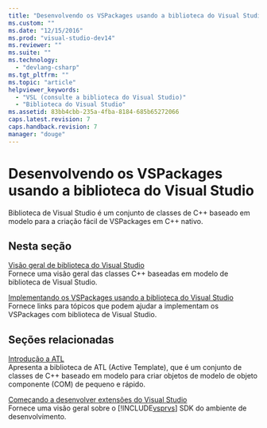 ```yaml
---
title: "Desenvolvendo os VSPackages usando a biblioteca do Visual Studio | Microsoft Docs"
ms.custom: ""
ms.date: "12/15/2016"
ms.prod: "visual-studio-dev14"
ms.reviewer: ""
ms.suite: ""
ms.technology: 
  - "devlang-csharp"
ms.tgt_pltfrm: ""
ms.topic: "article"
helpviewer_keywords: 
  - "VSL (consulte a biblioteca do Visual Studio)"
  - "Biblioteca do Visual Studio"
ms.assetid: 83bb4cbb-235a-4fba-8184-685b65272066
caps.latest.revision: 7
caps.handback.revision: 7
manager: "douge"
---
```

# Desenvolvendo os VSPackages usando a biblioteca do Visual Studio
Biblioteca de Visual Studio é um conjunto de classes de C\+\+ baseado em modelo para a criação fácil de VSPackages em C\+\+ nativo.  
  
## Nesta seção  
 [Visão geral de biblioteca do Visual Studio](../misc/visual-studio-library-overview.md)  
 Fornece uma visão geral das classes C\+\+ baseadas em modelo de biblioteca de Visual Studio.  
  
 [Implementando os VSPackages usando a biblioteca do Visual Studio](../misc/implementing-vspackages-by-using-the-visual-studio-library.md)  
 Fornece links para tópicos que podem ajudar a implementam os VSPackages com biblioteca de Visual Studio.  
  
## Seções relacionadas  
 [Introdução a ATL](/visual-cpp/atl/introduction-to-atl)  
 Apresenta a biblioteca de ATL \(Active Template\), que é um conjunto de classes de C\+\+ baseado em modelo para criar objetos de modelo de objeto componente \(COM\) de pequeno e rápido.  
  
 [Começando a desenvolver extensões do Visual Studio](../extensibility/starting-to-develop-visual-studio-extensions.md)  
 Fornece uma visão geral sobre o [!INCLUDE[vsprvs](../code-quality/includes/vsprvs_md.md)] SDK do ambiente de desenvolvimento.